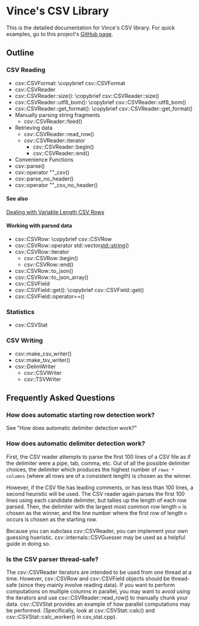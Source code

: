# Vince's CSV Library

This is the detailed documentation for Vince's CSV library. 
For quick examples, go to this project's [GitHub page](https://github.com/vincentlaucsb/csv-parser).

## Outline

### CSV Reading
 * csv::CSVFormat: \copybrief csv::CSVFormat
 * csv::CSVReader
  * csv::CSVReader::size(): \copybrief csv::CSVReader::size()
  * csv::CSVReader::utf8_bom(): \copybrief csv::CSVReader::utf8_bom()
  * csv::CSVReader::get_format(): \copybrief csv::CSVReader::get_format()
  * Manually parsing string fragments
      * csv::CSVReader::feed()
  * Retrieving data
      * csv::CSVReader::read_row()
      * csv::CSVReader::iterator
        * csv::CSVReader::begin()
        * csv::CSVReader::end()
 * Convenience Functions
  * csv::parse()
  * csv::operator ""_csv()
  * csv::parse_no_header()
  * csv::operator ""_csv_no_header()

 #### See also
 [Dealing with Variable Length CSV Rows](md_docs_source_variable_row_lengths.html)

 #### Working with parsed data
 * csv::CSVRow: \copybrief csv::CSVRow
  * csv::CSVRow::operator std::vector<std::string>()
  * csv::CSVRow::iterator
    * csv::CSVRow::begin()
    * csv::CSVRow::end()
  * csv::CSVRow::to_json()
  * csv::CSVRow::to_json_array()
 * csv::CSVField
  * csv::CSVField::get(): \copybrief csv::CSVField::get()
  * csv::CSVField::operator==()

### Statistics
 * csv::CSVStat

### CSV Writing
 * csv::make_csv_writer()
 * csv::make_tsv_writer()
 * csv::DelimWriter
   * csv::CSVWriter
   * csv::TSVWriter

## Frequently Asked Questions

### How does automatic starting row detection work?
See "How does automatic delimiter detection work?"

### How does automatic delimiter detection work?
First, the CSV reader attempts to parse the first 100 lines of a CSV file as if the delimiter were a pipe, tab, comma, etc.
Out of all the possible delimiter choices, the delimiter which produces the highest number of `rows * columns` (where all rows
are of a consistent length) is chosen as the winner.

However, if the CSV file has leading comments, or has less than 100 lines, a second heuristic will be used. The CSV reader again
parses the first 100 lines using each candidate delimiter, but tallies up the length of each row parsed. Then, the delimiter with
the largest most common row length `n` is chosen as the winner, and the line number where the first row of length `n` occurs
is chosen as the starting row.

Because you can subclass csv::CSVReader, you can implement your own guessing hueristic. csv::internals::CSVGuesser may be used as a helpful guide in doing so.

### Is the CSV parser thread-safe?
The csv::CSVReader iterators are intended to be used from one thread at a time. However, csv::CSVRow and csv::CSVField objects should be 
thread-safe (since they mainly involve reading data). If you want to perform computations on multiple columns in parallel,
you may want to avoid using the iterators and
use csv::CSVReader::read_row() to manually chunk your data. csv::CSVStat provides an example of how parallel computations
may be performed. (Specifically, look at csv::CSVStat::calc() and csv::CSVStat::calc_worker() in csv_stat.cpp).